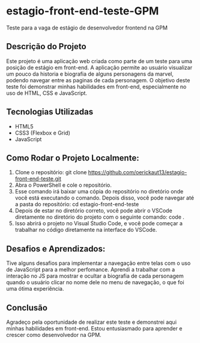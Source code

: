 # estagio-front-end-teste-GPM

Teste para a vaga de estágio de desenvolvedor frontend na GPM

## Descrição do Projeto

Este projeto é uma aplicação web criada como parte de um teste para uma posição de estágio em front-end. A aplicação permite ao usuário visualizar um pouco da historia e biografia de alguns personagens da marvel, podendo navegar entre as paginas de cada personagem.
O objetivo deste teste foi demonstrar minhas habilidades em front-end, especialmente no uso de HTML, CSS e JavaScript.

## Tecnologias Utilizadas

- HTML5
- CSS3 (Flexbox e Grid)
- JavaScript

## Como Rodar o Projeto Localmente:

1. Clone o repositório:
   git clone https://github.com/oerickaut13/estagio-front-end-teste.git
2. Abra o PowerShell e cole o repositório.
3. Esse comando irá baixar uma cópia do repositório no diretório onde você está executando o comando. Depois disso, você pode navegar até a pasta do repositório:
   cd estagio-front-end-teste
4. Depois de estar no diretório correto, você pode abrir o VSCode diretamente no diretório do projeto com o seguinte comando:
   code .
5. Isso abrirá o projeto no Visual Studio Code, e você pode começar a trabalhar no código diretamente na interface do VSCode.

## Desafios e Aprendizados:

Tive alguns desafios para implementar a navegação entre telas com o uso de JavaScript para a melhor perfomance. Aprendi a trabalhar com a interação no JS para mostrar e ocultar a biografia de cada personagem quando o usuário clicar no nome dele no menu de navegação, o que foi uma ótima experiência.

## Conclusão

Agradeço pela oportunidade de realizar este teste e demonstrei aqui minhas habilidades em front-end. Estou entusiasmado para aprender e crescer como desenvolvedor na GPM.
